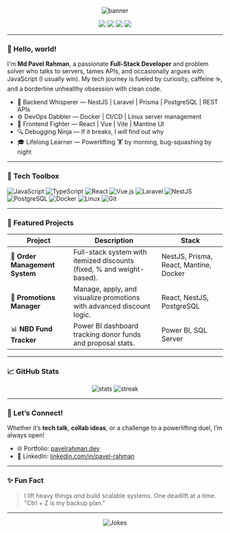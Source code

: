 <!-- Banner ASCII Art -->
<p align="center">
  <img src="https://capsule-render.vercel.app/api?type=waving&color=gradient&height=180&section=header&text=Hi%20There!%20I'm%20Md%20Pavel%20Rahman%20👨‍💻&fontSize=30&fontAlign=center" alt="banner" />
</p>

<!-- Badges -->
<p align="center">
  <a href="https://drive.google.com/file/d/1v6MtzvULrQxmmKk-rL5ZARmAMA0AnOwy/view?usp=sharing" target="_blank"><img src="https://img.shields.io/badge/CV-%23FFC107?style=for-the-badge&logo=read-the-docs&logoColor=black" /></a>
  <a href="https://pavel-portfolio.vercel.app/" target="_blank"><img src="https://img.shields.io/badge/Portfolio-%2300b894?style=for-the-badge&logo=windowsterminal&logoColor=white" /></a>
  <a href="https://www.linkedin.com/in/pavel-rahman/" target="_blank"><img src="https://img.shields.io/badge/LinkedIn-%230077B5?style=for-the-badge&logo=linkedin&logoColor=white" /></a>
  <a href="mailto:pavelrahman.dev.com"><img src="https://img.shields.io/badge/Email-%23EA4335?style=for-the-badge&logo=gmail&logoColor=white" /></a>
</p>

---

### 👋 Hello, world!

I'm **Md Pavel Rahman**, a passionate **Full-Stack Developer** and problem solver who talks to servers, tames APIs, and occasionally argues with JavaScript (I usually win). My tech journey is fueled by curiosity, caffeine ☕, and a borderline unhealthy obsession with clean code.

- 🔧 Backend Whisperer — NestJS | Laravel | Prisma | PostgreSQL | REST APIs  
- ⚙️ DevOps Dabbler — Docker | CI/CD | Linux server management  
- 🎯 Frontend Fighter — React | Vue | Vite | Mantine UI  
- 🔍 Debugging Ninja — If it breaks, I *will* find out why  
- 🎓 Lifelong Learner — Powerlifting 🏋️ by morning, bug-squashing by night  

---

### 🧰 Tech Toolbox

![JavaScript](https://img.shields.io/badge/JavaScript-F7DF1E?logo=javascript&logoColor=000&style=flat)
![TypeScript](https://img.shields.io/badge/TypeScript-3178C6?logo=typescript&logoColor=fff&style=flat)
![React](https://img.shields.io/badge/React-61DAFB?logo=react&logoColor=000&style=flat)
![Vue.js](https://img.shields.io/badge/Vue.js-42b883?logo=vue.js&logoColor=white&style=flat)
![Laravel](https://img.shields.io/badge/Laravel-FF2D20?logo=laravel&logoColor=white&style=flat)
![NestJS](https://img.shields.io/badge/NestJS-E0234E?logo=nestjs&logoColor=white&style=flat)
![PostgreSQL](https://img.shields.io/badge/PostgreSQL-316192?logo=postgresql&logoColor=white&style=flat)
![Docker](https://img.shields.io/badge/Docker-2496ED?logo=docker&logoColor=white&style=flat)
![Linux](https://img.shields.io/badge/Linux-FCC624?logo=linux&logoColor=black&style=flat)
![Git](https://img.shields.io/badge/Git-F05032?logo=git&logoColor=white&style=flat)

---

### 🚀 Featured Projects

| Project | Description | Stack |
|--------|-------------|-------|
| 🛒 **Order Management System** | Full-stack system with itemized discounts (fixed, % and weight-based). | NestJS, Prisma, React, Mantine, Docker |
| 🎯 **Promotions Manager** | Manage, apply, and visualize promotions with advanced discount logic. | React, NestJS, PostgreSQL |
| 📊 **NBD Fund Tracker** | Power BI dashboard tracking donor funds and proposal stats. | Power BI, SQL Server |

---

### 📈 GitHub Stats

<p align="center">
  <img src="https://github-readme-stats.vercel.app/api?username=pavelrahman619&show_icons=true&theme=radical" alt="stats" />
  <img src="https://github-readme-streak-stats.herokuapp.com/?user=pavelrahman619&theme=radical" alt="streak" />
</p>

---

### 🤝 Let’s Connect!

Whether it’s **tech talk**, **collab ideas**, or a challenge to a powerlifting duel, I’m always open!

- 🌐 Portfolio: [pavelrahman.dev](https://pavel-portfolio.vercel.app/)
- 🧳 LinkedIn: [linkedin.com/in/pavel-rahman](https://www.linkedin.com/in/pavel-rahman/)

---

### ✨ Fun Fact

> I lift heavy things *and* build scalable systems. One deadlift at a time.  
> "Ctrl + Z is my backup plan."

---

<p align="center">
  <img src="https://readme-jokes.vercel.app/api" alt="Jokes" />
</p>

